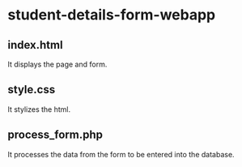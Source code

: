 # student-details-form-webapp


## index.html

It displays the page and form.

## style.css

It stylizes the html.

## process_form.php

It processes the data from the form to be entered into the database.
